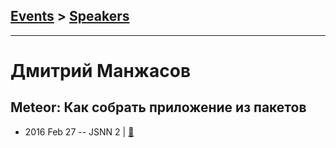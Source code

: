## [Events](../README.md) > [Speakers](../speakers.md)
---

# Дмитрий Манжасов

## Meteor: Как собрать приложение из пакетов
- 2016 Feb 27 -- JSNN 2  | [:notebook:](http://dim2man.github.io/meteor-build-app-from-packages/)  

